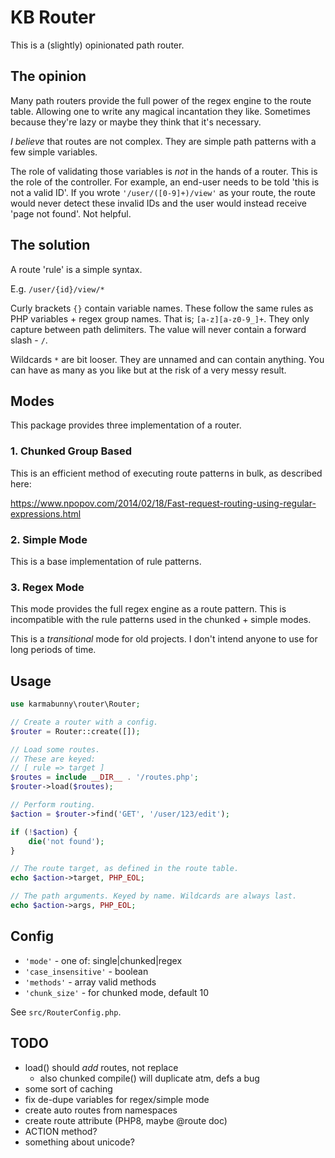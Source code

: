 
# KB Router

This is a (slightly) opinionated path router.


## The opinion

Many path routers provide the full power of the regex engine to the route table. Allowing one to write any magical incantation they like. Sometimes because they're lazy or maybe they think that it's necessary.

_I believe_ that routes are not complex. They are simple path patterns with a few simple variables.

The role of validating those variables is _not_ in the hands of a router. This is the role of the controller. For example, an end-user needs to be told 'this is not a valid ID'. If you wrote `'/user/([0-9]+)/view'` as your route, the route would never detect these invalid IDs and the user would instead receive 'page not found'. Not helpful.


## The solution

A route 'rule' is a simple syntax.

E.g. `/user/{id}/view/*`

Curly brackets `{}` contain variable names. These follow the same rules as PHP variables + regex group names. That is; `[a-z][a-z0-9_]+`. They only capture between path delimiters. The value will never contain a forward slash - `/`.

Wildcards `*` are bit looser. They are unnamed and can contain anything. You can have as many as you like but at the risk of a very messy result.


## Modes

This package provides three implementation of a router.


### 1. Chunked Group Based

This is an efficient method of executing route patterns in bulk, as described here:

https://www.npopov.com/2014/02/18/Fast-request-routing-using-regular-expressions.html


### 2. Simple Mode

This is a base implementation of rule patterns.


### 3. Regex Mode

This mode provides the full regex engine as a route pattern. This is incompatible with the rule patterns used in the chunked + simple modes.

This is a _transitional_ mode for old projects. I don't intend anyone to use for long periods of time.


## Usage

```php
use karmabunny\router\Router;

// Create a router with a config.
$router = Router::create([]);

// Load some routes.
// These are keyed:
// [ rule => target ]
$routes = include __DIR__ . '/routes.php';
$router->load($routes);

// Perform routing.
$action = $router->find('GET', '/user/123/edit');

if (!$action) {
    die('not found');
}

// The route target, as defined in the route table.
echo $action->target, PHP_EOL;

// The path arguments. Keyed by name. Wildcards are always last.
echo $action->args, PHP_EOL;
```


## Config

- `'mode'` - one of: single|chunked|regex
- `'case_insensitive'` - boolean
- `'methods'` - array valid methods
- `'chunk_size'` - for chunked mode, default 10

See `src/RouterConfig.php`.


## TODO

- load() should _add_ routes, not replace
   - also chunked compile() will duplicate atm, defs a bug
- some sort of caching
- fix de-dupe variables for regex/simple mode
- create auto routes from namespaces
- create route attribute (PHP8, maybe @route doc)
- ACTION method?
- something about unicode?

